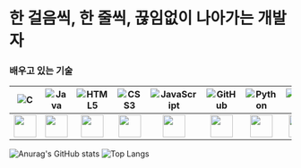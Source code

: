 # 한 걸음씩, 한 줄씩, 끊임없이 나아가는 개발자


### 배우고 있는 기술
|![C](https://img.shields.io/badge/c-%2300599C.svg?style=for-the-badge&logo=c&logoColor=white)|  ![Java](https://img.shields.io/badge/java-%23ED8B00.svg?style=for-the-badge&logo=openjdk&logoColor=white) | ![HTML5](https://img.shields.io/badge/html5-%23E34F26.svg?style=for-the-badge&logo=html5&logoColor=white) | ![CSS3](https://img.shields.io/badge/css3-%231572B6.svg?style=for-the-badge&logo=css3&logoColor=white) | ![JavaScript](https://img.shields.io/badge/javascript-%23323330.svg?style=for-the-badge&logo=javascript&logoColor=%23F7DF1E) | ![GitHub](https://img.shields.io/badge/github-%23121011.svg?style=for-the-badge&logo=github&logoColor=white) | ![Python](https://img.shields.io/badge/python-3670A0?style=for-the-badge&logo=python&logoColor=ffdd54)|![notion](https://img.shields.io/badge/notion-%23121011.svg?style=for-the-badge&logo=notion&logoColor=white)|
|:--:|:--:|:--:|:--:|:--:|:--:|:--:|:--:|
<img src="https://cdn.jsdelivr.net/gh/devicons/devicon@latest/icons/c/c-original.svg" height=40px />|<img height=40px src="https://cdn.jsdelivr.net/gh/devicons/devicon@latest/icons/java/java-original.svg" />| <img height=40px src="https://cdn.jsdelivr.net/gh/devicons/devicon@latest/icons/html5/html5-original-wordmark.svg" />| <img height=40px src="https://cdn.jsdelivr.net/gh/devicons/devicon@latest/icons/css3/css3-original-wordmark.svg" />| <img height=40px, src="https://cdn.jsdelivr.net/gh/devicons/devicon@latest/icons/javascript/javascript-original.svg" />|<img height=40px src="https://cdn.jsdelivr.net/gh/devicons/devicon@latest/icons/github/github-original.svg" />| <img src="https://cdn.jsdelivr.net/gh/devicons/devicon@latest/icons/python/python-original.svg" height=40px />|<img height=40px, src="https://cdn.jsdelivr.net/gh/devicons/devicon@latest/icons/notion/notion-original.svg" /> |        






![Anurag's GitHub stats](https://github-readme-stats.vercel.app/api?username=baeo5623&show_icons=true&theme=radical)
![Top Langs](https://github-readme-stats.vercel.app/api/top-langs/?username=baeo5623&layout=compact&theme=radical)

<!---
baeo5623/baeo5623 is a ✨ special ✨ repository because its `README.md` (this file) appears on your GitHub profile.
You can click the Preview link to take a look at your changes.
--->
